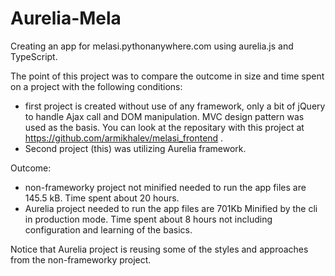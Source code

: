 # Aurelia-Mela
Creating an app for melasi.pythonanywhere.com using aurelia.js and TypeScript.

The point of this project was to compare the outcome in size and time spent on a project with the following conditions:
- first project is created without use of any framework, only a bit of jQuery to handle Ajax call and DOM manipulation. MVC design pattern was used as the basis. You can look at the repositary with this project at https://github.com/armikhalev/melasi_frontend .
- Second project (this) was utilizing Aurelia framework.

Outcome:
  - non-frameworky project not minified needed to run the app files are 145.5 kB. Time spent about 20 hours.
  - Aurelia project needed to run the app files are 701Kb Minified by the cli in production mode. Time spent about 8 hours not including configuration and learning of the basics.
  
  Notice that Aurelia project is reusing some of the styles and approaches from the non-frameworky project.
